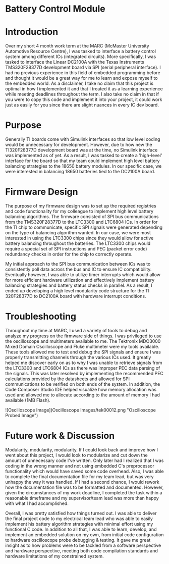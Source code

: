 # Battery Control Module 

# Introduction

Over my short 4 month work term at the MARC (McMaster University Automotive Resource Centre), I was tasked to interface a battery control system among different ICs (integrated circuits).
More specifically, I was tasked to interface the Linear DC2100A  with the Texas Instruments TMS320F28377D development board via SPI (serial peripheral interface).
I had no previous experience in this field of embedded programming before and thought it would be a great way for me to learn and expose myself to the embedded world.
As a disclaimer, I take no claim that this project is optimal in how I implemented it and that I treated it as a learning experience while meeting deadlines throughout the term.
I also take no claim in that if you were to copy this code and implement it into your project, it could work just as easily for you since there are slight nuances in every IC dev board. 

# Purpose

Generally TI boards come with Simulink interfaces so that low level coding would be unnecessary for development. However, due to how new the TI320F28377D development board was at the time, 
no Simulink interface was implemented as of yet. As a result, I was tasked to create a 'high-level' interface for the board so that my team could implement high level battery balancing strategies to the 18650
battery modules. In our specific case, we were interested in balancing 18650 batteries tied to the DC2100A board.

# Firmware Design

The purpose of my firmware design was to set up the required registries and code functionality for my colleague to implement high level battery balancing algorithms.
The firmware consisted of SPI bus communications from the TMS320F28377D to the LTC3300 and LTC6804 ICs. In order for the TI chip to communicate, specific SPI signals 
were generated depending on the type of balancing algorithm wanted. In our case, we were most interested in using the LTC3300 chips since they would allow for active battery balancing throughout
the batteries. The LTC3300 chips would require a special set of SPI instructions and PEC (packet error code) redundancy checks in order for the chip to correctly operate. 

My initial approach to the SPI bus communication between ICs was to consistently poll data across the bus and IC to ensure IC compatibility. Eventually however, 
I was able to utilize timer interrupts which would allow for more efficient hardware utilization and effectively implement battery balancing strategies and battery status checks in parallel.
As a result, I ended up developing a high level modularity code structure for the TI 320F28377D to DC2100A board with hardware interrupt conditions.

# Troubleshooting 

Throughout my time at MARC, I used a variety of tools to debug and analyze my progress on the firmware side of things. I was privileged to use the oscilloscope and multimeters available to me.
The Tektronix MDO3000 Mixed Domain Oscilloscope and Fluke multimeter were my tools available. These tools allowed me to test and debug the SPI signals and ensure I was properly transmitting channels through
the various ICs used. It greatly helped me discover early on as to why I was unable to retrieve signals from the LTC3300 and LTC6804 ICs as there was improper PEC data parsing of the signals.
This was later resolved by implementing the recommended PEC calculations provided by the datasheets and allowed for SPI communications to be verified on both ends of the system. In addition, the Code Composer Studio IDE helped visualize how memory allocation was used and allowed me to allocate according to the amount of memory I had available (1MB Flash). 

![Oscilloscope Image](Oscilloscope Images/tek00012.png "Oscilloscope Probed Image") 

# Future work & Discussion

Modularity, modularity, modularity. If I could look back and improve how I went about this project, I would look to modularize and cut down the amount of unnecessary code I've written.
Only later had I realized that I was coding in the wrong manner and not using embedded C's preprocessor functionality which would have saved some code overhead.
Also, I was able to complete the final documentation file for my team lead, but was very unhappy
the way it was handled. If I had a second chance, I would rework how the documentation file was to be formatted and documented. However, given the circumstances of my work deadline, I completed the task within a reasonable timeframe and my supervisor/team lead was more than happy with what I had accomplished.

Overall, I was pretty satisfied how things turned out. 
I was able to deliver the final project code to my electrical team lead who was able to easily implement his battery algorithm strategies with minimal effort using my functional C code.
In addition to all that, I was able to learn, develop, and implement an embedded solution on my own, from initial code configuration to hardware oscilloscope probe debugging & testing.
It gave me great insight as to how problems were to be tackled from a software perspective and hardware perspective, meeting both code compilation standards and hardware limitations of my constrained system.
